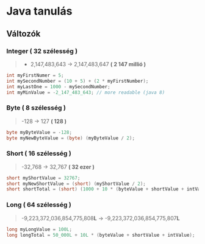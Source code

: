 # Java tanulás

## Változók

### Integer ( 32 szélesség )

> - 2,147,483,643 -> 2,147,483,647 **( 2 147 millió )**

```java
int myFirstNumer = 5;
int mySecondNumber = (10 + 5) + (2 * myFirstNumber);
int myLastOne = 1000 - mySecondNumber;
int myMinValue = -2_147_483_643; // more readable (java 8)
```

### Byte ( 8 szélesség )

> -128 -> 127 **( 128 )**

```java
byte myByteValue = -128;
byte myNewByteValue = (byte) (myByteValue / 2);
```

### Short ( 16 szélesség )

> -32,768 -> 32,767 **( 32 ezer )**

```java
short myShortValue = 32767;
short myNewShortValue = (short) (myShortValue / 2);
short shortTotal = (short) (1000 + 10 * (byteValue + shortValue + intValue));
```

### Long ( 64 szélesség )

> -9,223,372,036,854,775,808**L** -> -9,223,372,036,854,775,807**L**

```java
long myLongValue = 100L;
long longTotal = 50_000L + 10L * (byteValue + shortValue + intValue);
```
